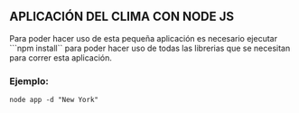 ## APLICACIÓN DEL CLIMA CON NODE JS

Para poder hacer uso de esta pequeña aplicación es necesario ejecutar 
 ```npm install``
para poder hacer uso de todas las librerias que se necesitan para correr esta aplicación.

### Ejemplo:
```
node app -d "New York"
```



